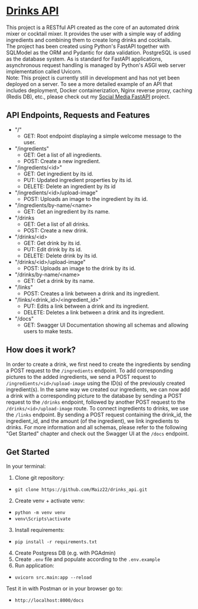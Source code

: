 # [Drinks API](https://github.com/Maiz22/drinks_api)
This project is a RESTful API created as the core of an automated drink mixer or cocktail mixer. It provides the user with a simple way of adding ingredients and combining them to create long drinks and cocktails.<br>
The project has been created using Python's FastAPI together with SQLModel as the ORM and Pydantic for data validation. PostgreSQL is used as the database system. As is standard for FastAPI applications, asynchronous request handling is managed by Python's ASGI web server implementation called Uvicorn.<br>
Note: This project is currently still in development and has not yet been deployed on a server. To see a more detailed example of an API that includes deployment, Docker containerization, Nginx reverse proxy, caching (Redis DB), etc., please check out my [Social Media FastAPI](https://github.com/Maiz22/fastapi_post_api) project.

## API Endpoints, Requests and Features
- "/"
  -  GET: Root endpoint displaying a simple welcome message to the user.
- "/ingredients"
  -  GET: Get a list of all ingredients.
  -  POST: Create a new ingredient.
- "/ingredients/\<id\>"
  - GET: Get ingredient by its id.
  - PUT: Updated ingredient properties by its id.
  - DELETE: Delete an ingredient by its id
- "/ingredients/\<id\>/upload-image"
  - POST: Uploads an image to the ingredient by its id.
- "/ingredients/by-name/\<name\>
  - GET: Get an ingredient by its name.
- "/drinks
  - GET: Get a list of all drinks.
  - POST: Create a new drink. 
- "/drinks/\<id\>
  - GET: Get drink by its id.
  - PUT: Edit drink by its id.
  - DELETE: Delete drink by its id.
- "/drinks/\<id\>/upload-image"
  - POST: Uploads an image to the drink by its id.
- "/drinks/by-name/\<name\>
  - GET: Get a drink by its name.
- "/links"
  - POST: Creates a link between a drink and its ingredient.
- "/links/\<drink_id\>/\<ingredient_id\>"
  - PUT: Edits a link between a drink and its ingredient.
  - DELETE: Deletes a link between a drink and its ingredient.
- "/docs"
  - GET: Swagger UI Documentation showing all schemas and allowing users to make tests.

## How does it work?
In order to create a drink, we first need to create the ingredients by sending a POST request to the `/ingredients` endpoint. To add corresponding pictures to the added ingredients, we send a POST request to `/ingredients/<id>/upload-image` using the ID(s) of the previously created ingredient(s).
In the same way we created our ingredients, we can now add a drink with a corresponding picture to the database by sending a POST request to the `/drinks` endpoint, followed by another POST request to the `/drinks/<id>/upload-image` route.
To connect ingredients to drinks, we use the `/links` endpoint. By sending a POST request containing the drink_id, the ingredient_id, and the amount (of the ingredient), we link ingredients to drinks.
For more information and all schemas, please refer to the following "Get Started" chapter and check out the Swagger UI at the `/docs` endpoint.

## Get Started
In your terminal:
1. Clone git repository:
- `git clone https://github.com/Maiz22/drinks_api.git`
2. Create venv + activate venv:
- `python -m venv venv`
- `venv\Scripts\activate`
3. Install requirements:
- `pip install -r requirements.txt`
4. Create Postgress DB (e.g. with PGAdmin)
5. Create `.env` file and populate according to the `.env.example`
6. Run application:
- `uvicorn src.main:app --reload`

Test it in with Postman or in your browser go to:
- `http://localhost:8000/docs`

